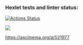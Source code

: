 ### Hexlet tests and linter status:
[![Actions Status](https://github.com/Marinapanch/java-project-lvl1/workflows/hexlet-check/badge.svg)](https://github.com/Marinapanch/java-project-lvl1/actions)

<a href="https://codeclimate.com/github/Marinapanch/java-project-lvl1/maintainability"><img src="https://api.codeclimate.com/v1/badges/1bf53b0536712fbe4b68/maintainability" /></a>

https://asciinema.org/a/521977

